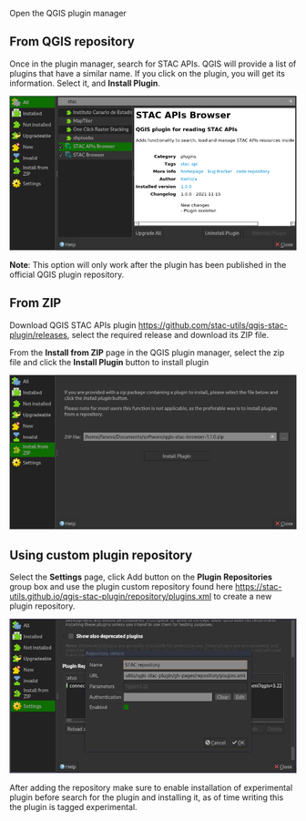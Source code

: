 Open the QGIS plugin manager

## From QGIS repository

Once in the plugin manager, search for STAC APIs. QGIS will provide a list of plugins that have a similar name. If you click on the plugin, you will get its information. Select it, and **Install Plugin**.

![image](images/install-from-repository.png)

**Note**: This option will only work after the plugin has been published in the official QGIS plugin repository.

## From ZIP

Download QGIS STAC APIs plugin https://github.com/stac-utils/qgis-stac-plugin/releases, select the required
release and download its ZIP file.

From the **Install from ZIP** page in the QGIS plugin manager, select the zip file and click the 
**Install Plugin** button to install plugin

![image](images/install-from-zip.png)



## Using custom plugin repository

Select the **Settings** page, click Add button on the **Plugin Repositories** group box and 
use the plugin custom repository found here https://stac-utils.github.io/qgis-stac-plugin/repository/plugins.xml
 to create a new plugin repository.

![image](images/add-repository.png)

After adding the repository make sure to enable installation of experimental plugin
before search for the plugin and installing it, as of time
writing this the plugin is tagged experimental.
